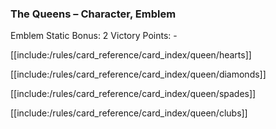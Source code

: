 ### The Queens – Character, Emblem

Emblem Static Bonus: 2
Victory Points: -

[[include:/rules/card_reference/card_index/queen/hearts]]

[[include:/rules/card_reference/card_index/queen/diamonds]]

[[include:/rules/card_reference/card_index/queen/spades]]

[[include:/rules/card_reference/card_index/queen/clubs]]

